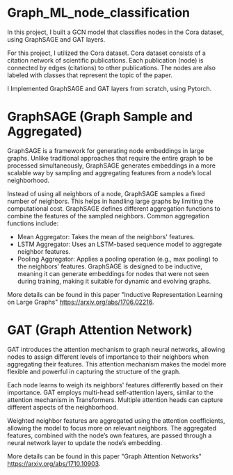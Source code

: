 # Graph_ML_node_classification

In this project, I built a GCN model that classifies nodes in the Cora dataset, using GraphSAGE and GAT layers.

For this project, I utilized the Cora dataset. Cora dataset consists of a citation network of scientific publications. Each publication (node) is connected by edges (citations) to other publications. The nodes are also labeled with classes that represent the topic of the paper.

I Implemented GraphSAGE and GAT layers from scratch, using Pytorch.

# GraphSAGE (Graph Sample and Aggregated)
GraphSAGE is a framework for generating node embeddings in large graphs. Unlike traditional approaches that require the entire graph to be processed simultaneously, GraphSAGE generates embeddings in a more scalable way by sampling and aggregating features from a node’s local neighborhood.

Instead of using all neighbors of a node, GraphSAGE samples a fixed number of neighbors. This helps in handling large graphs by limiting the computational cost.
GraphSAGE defines different aggregation functions to combine the features of the sampled neighbors. Common aggregation functions include:
- Mean Aggregator: Takes the mean of the neighbors' features.
- LSTM Aggregator: Uses an LSTM-based sequence model to aggregate neighbor features.
- Pooling Aggregator: Applies a pooling operation (e.g., max pooling) to the neighbors' features.
GraphSAGE is designed to be inductive, meaning it can generate embeddings for nodes that were not seen during training, making it suitable for dynamic and evolving graphs.

More details can be found in this paper "Inductive Representation Learning on Large Graphs" https://arxiv.org/abs/1706.02216.


# GAT (Graph Attention Network)
GAT introduces the attention mechanism to graph neural networks, allowing nodes to assign different levels of importance to their neighbors when aggregating their features. This attention mechanism makes the model more flexible and powerful in capturing the structure of the graph.

Each node learns to weigh its neighbors' features differently based on their importance. GAT employs multi-head self-attention layers, similar to the attention mechanism in Transformers. Multiple attention heads can capture different aspects of the neighborhood.

Weighted neighbor features are aggregated using the attention coefficients, allowing the model to focus more on relevant neighbors. The aggregated features, combined with the node’s own features, are passed through a neural network layer to update the node’s embedding.

More details can be found in this paper "Graph Attention Networks" https://arxiv.org/abs/1710.10903.
